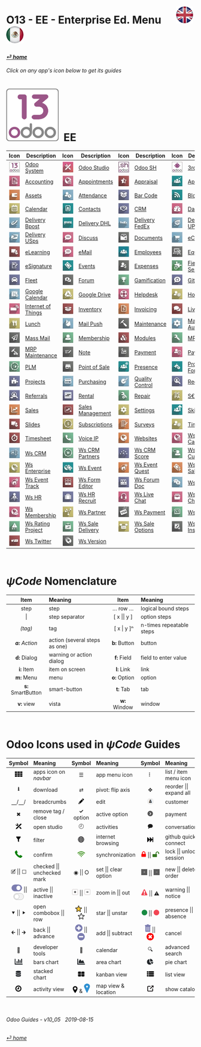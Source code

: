 #  O13 - EE - Enterprise Ed. Menu &nbsp;&nbsp;&nbsp;&nbsp; [![en-uk](/doc/img/flg/en-uk-flg-btn-sml.png)](/en-uk/o13/ee/en-uk-o13-ee-guides-menu.md) [ ![es-mx](/doc/img/flg/es-mx-flg-btn-sml.png)](/es-mx/o13/ee/es-mx-o13-ee-guides-menu.md)
#### [_&#x23CE; home_](/en-uk/en-uk-guides-menu.md "Back to Home")    
###### Click on any app's icon below to get its guides<br>

# [![o13](/doc/img/app/big/o13.png)](/en-uk/o13/ee/o13/en-uk-o13-ee-o13-guides.md) &nbsp;EE
| Icon | Description | Icon | Description | Icon | Description | Icon | Description |
| :---: | --- | :---: | --- | :---: | --- | :---: | --- |
| [![o13](/doc/img/app/sml/o13.jpg)](/en-uk/o13/ee/o13/en-uk-o13-ee-o13-guides.md "Goto Odoo System guides \[o13]" )        | [Odoo System](/en-uk/o13/ee/o13/en-uk-o13-ee-o13-guides.md)        | [![stu](/doc/img/app/sml/stu.jpg)](/en-uk/o13/ee/stu/en-uk-o13-ee-stu-guides.md "Goto Odoo Studio guides \[stu]" )        | [Odoo Studio](/en-uk/o13/ee/stu/en-uk-o13-ee-stu-guides.md)        | [![osh](/doc/img/app/sml/osh.jpg)](/en-uk/o13/ee/osh/en-uk-o13-ee-osh-guides.md "Goto Odoo SH guides \[osh]" )            | [Odoo SH](/en-uk/o13/ee/osh/en-uk-o13-ee-osh-guides.md)            | [![3rd](/doc/img/app/sml/3rd.jpg)](/en-uk/o13/ee/3rd/en-uk-o13-ee-3rd-guides.md "Goto 3rd Parties guides \[3rd]" )        | [3rd Parties](/en-uk/o13/ee/3rd/en-uk-o13-ee-3rd-guides.md)        |
| [![acc](/doc/img/app/sml/acc.jpg)](/en-uk/o13/ee/acc/en-uk-o13-ee-acc-guides.md "Goto Accounting guides \[acc]" )         | [Accounting](/en-uk/o13/ee/acc/en-uk-o13-ee-acc-guides.md)         | [![apt](/doc/img/app/sml/apt.jpg)](/en-uk/o13/ee/apt/en-uk-o13-ee-apt-guides.md "Goto Appointments guides \[apt]" )       | [Appointments](/en-uk/o13/ee/apt/en-uk-o13-ee-apt-guides.md)       | [![apr](/doc/img/app/sml/apr.jpg)](/en-uk/o13/ee/apr/en-uk-o13-ee-apr-guides.md "Goto Appraisal guides \[apr]" )          | [Appraisal](/en-uk/o13/ee/apr/en-uk-o13-ee-apr-guides.md)          | [![apv](/doc/img/app/sml/apv.jpg)](/en-uk/o13/ee/apv/en-uk-o13-ee-apv-guides.md "Goto Approvals guides \[apv]" )          | [Approvals](/en-uk/o13/ee/apv/en-uk-o13-ee-apv-guides.md)          |
| [![ast](/doc/img/app/sml/ast.jpg)](/en-uk/o13/ee/ast/en-uk-o13-ee-ast-guides.md "Goto Assets guides \[ast]" )             | [Assets](/en-uk/o13/ee/ast/en-uk-o13-ee-ast-guides.md)             | [![atn](/doc/img/app/sml/atn.jpg)](/en-uk/o13/ee/atn/en-uk-o13-ee-atn-guides.md "Goto Attendance guides \[atn]" )         | [Attendance](/en-uk/o13/ee/atn/en-uk-o13-ee-atn-guides.md)         | [![bar](/doc/img/app/sml/bar.jpg)](/en-uk/o13/ee/bar/en-uk-o13-ee-bar-guides.md "Goto Bar Code guides \[bar]" )           | [Bar Code](/en-uk/o13/ee/bar/en-uk-o13-ee-bar-guides.md)           | [![blg](/doc/img/app/sml/blg.jpg)](/en-uk/o13/ee/blg/en-uk-o13-ee-blg-guides.md "Goto Blog guides \[blg]" )               | [Blog](/en-uk/o13/ee/blg/en-uk-o13-ee-blg-guides.md)               |
| [![cal](/doc/img/app/sml/cal.jpg)](/en-uk/o13/ee/cal/en-uk-o13-ee-cal-guides.md "Goto Calendar guides \[cal]" )           | [Calendar](/en-uk/o13/ee/cal/en-uk-o13-ee-cal-guides.md)           | [![ctc](/doc/img/app/sml/ctc.jpg)](/en-uk/o13/ee/ctc/en-uk-o13-ee-ctc-guides.md "Goto Contacts guides \[ctc]" )           | [Contacts](/en-uk/o13/ee/ctc/en-uk-o13-ee-ctc-guides.md)           | [![crm](/doc/img/app/sml/crm.jpg)](/en-uk/o13/ee/crm/en-uk-o13-ee-crm-guides.md "Goto CRM guides \[crm]" )                | [CRM](/en-uk/o13/ee/crm/en-uk-o13-ee-crm-guides.md)                | [![dsh](/doc/img/app/sml/dsh.jpg)](/en-uk/o13/ee/dsh/en-uk-o13-ee-dsh-guides.md "Goto Dashboards guides \[dsh]" )         | [Dashboards](/en-uk/o13/ee/dsh/en-uk-o13-ee-dsh-guides.md)         |
| [![dbp](/doc/img/app/sml/dbp.jpg)](/en-uk/o13/ee/dbp/en-uk-o13-ee-dbp-guides.md "Goto Delivery Bpost guides \[dbp]" )     | [Delivery Bpost](/en-uk/o13/ee/dbp/en-uk-o13-ee-dbp-guides.md)     | [![ddh](/doc/img/app/sml/ddh.jpg)](/en-uk/o13/ee/ddh/en-uk-o13-ee-ddh-guides.md "Goto Delivery DHL guides \[ddh]" )       | [Delivery DHL](/en-uk/o13/ee/ddh/en-uk-o13-ee-ddh-guides.md)       | [![dfe](/doc/img/app/sml/dfe.jpg)](/en-uk/o13/ee/dfe/en-uk-o13-ee-dfe-guides.md "Goto Delivery FedEx guides \[dfe]" )     | [Delivery FedEx](/en-uk/o13/ee/dfe/en-uk-o13-ee-dfe-guides.md)     | [![dup](/doc/img/app/sml/dup.jpg)](/en-uk/o13/ee/dup/en-uk-o13-ee-dup-guides.md "Goto Delivery UPS guides \[dup]" )       | [Delivery UPS](/en-uk/o13/ee/dup/en-uk-o13-ee-dup-guides.md)       |
| [![dus](/doc/img/app/sml/dus.jpg)](/en-uk/o13/ee/dus/en-uk-o13-ee-dus-guides.md "Goto Delivery USps guides \[dus]" )      | [Delivery USps](/en-uk/o13/ee/dus/en-uk-o13-ee-dus-guides.md)      | [![dsc](/doc/img/app/sml/dsc.jpg)](/en-uk/o13/ee/dsc/en-uk-o13-ee-dsc-guides.md "Goto Discuss guides \[dsc]" )            | [Discuss](/en-uk/o13/ee/dsc/en-uk-o13-ee-dsc-guides.md)            | [![doc](/doc/img/app/sml/doc.jpg)](/en-uk/o13/ee/doc/en-uk-o13-ee-doc-guides.md "Goto Documents guides \[doc]" )          | [Documents](/en-uk/o13/ee/doc/en-uk-o13-ee-doc-guides.md)          | [![eco](/doc/img/app/sml/eco.jpg)](/en-uk/o13/ee/eco/en-uk-o13-ee-eco-guides.md "Goto eCommerce guides \[eco]" )          | [eCommerce](/en-uk/o13/ee/eco/en-uk-o13-ee-eco-guides.md)          |
| [![ele](/doc/img/app/sml/ele.jpg)](/en-uk/o13/ee/ele/en-uk-o13-ee-ele-guides.md "Goto eLearning guides \[ele]" )          | [eLearning](/en-uk/o13/ee/ele/en-uk-o13-ee-ele-guides.md)          | [![eml](/doc/img/app/sml/eml.jpg)](/en-uk/o13/ee/eml/en-uk-o13-ee-eml-guides.md "Goto eMail guides \[eml]" )              | [eMail](/en-uk/o13/ee/eml/en-uk-o13-ee-eml-guides.md)              | [![emp](/doc/img/app/sml/emp.jpg)](/en-uk/o13/ee/emp/en-uk-o13-ee-emp-guides.md "Goto Employees guides \[emp]" )          | [Employees](/en-uk/o13/ee/emp/en-uk-o13-ee-emp-guides.md)          | [![equ](/doc/img/app/sml/equ.jpg)](/en-uk/o13/ee/equ/en-uk-o13-ee-equ-guides.md "Goto Equipment guides \[equ]" )          | [Equipment](/en-uk/o13/ee/equ/en-uk-o13-ee-equ-guides.md)          |
| [![esg](/doc/img/app/sml/esg.jpg)](/en-uk/o13/ee/esg/en-uk-o13-ee-esg-guides.md "Goto eSignature guides \[esg]" )         | [eSignature](/en-uk/o13/ee/esg/en-uk-o13-ee-esg-guides.md)         | [![eve](/doc/img/app/sml/eve.jpg)](/en-uk/o13/ee/eve/en-uk-o13-ee-eve-guides.md "Goto Events guides \[eve]" )             | [Events](/en-uk/o13/ee/eve/en-uk-o13-ee-eve-guides.md)             | [![exp](/doc/img/app/sml/exp.jpg)](/en-uk/o13/ee/exp/en-uk-o13-ee-exp-guides.md "Goto Expenses guides \[exp]" )           | [Expenses](/en-uk/o13/ee/exp/en-uk-o13-ee-exp-guides.md)           | [![fsv](/doc/img/app/sml/fsv.jpg)](/en-uk/o13/ee/fsv/en-uk-o13-ee-fsv-guides.md "Goto Field Service guides \[fsv]" )      | [Field Service](/en-uk/o13/ee/fsv/en-uk-o13-ee-fsv-guides.md)      |
| [![flt](/doc/img/app/sml/flt.jpg)](/en-uk/o13/ee/flt/en-uk-o13-ee-flt-guides.md "Goto Fleet guides \[flt]" )              | [Fleet](/en-uk/o13/ee/flt/en-uk-o13-ee-flt-guides.md)              | [![for](/doc/img/app/sml/for.jpg)](/en-uk/o13/ee/for/en-uk-o13-ee-for-guides.md "Goto Forum guides \[for]" )              | [Forum](/en-uk/o13/ee/for/en-uk-o13-ee-for-guides.md)              | [![gam](/doc/img/app/sml/gam.jpg)](/en-uk/o13/ee/gam/en-uk-o13-ee-gam-guides.md "Goto Gamification guides \[gam]" )       | [Gamification](/en-uk/o13/ee/gam/en-uk-o13-ee-gam-guides.md)       | [![ghm](/doc/img/app/sml/ghm.jpg)](/en-uk/o13/ee/ghm/en-uk-o13-ee-ghm-guides.md "Goto Github Mail guides \[ghm]" )        | [Github Mail](/en-uk/o13/ee/ghm/en-uk-o13-ee-ghm-guides.md)        |
| [![gca](/doc/img/app/sml/gca.jpg)](/en-uk/o13/ee/gca/en-uk-o13-ee-gca-guides.md "Goto Google Calendar guides \[gca]" )    | [Google Calendar](/en-uk/o13/ee/gca/en-uk-o13-ee-gca-guides.md)    | [![gdr](/doc/img/app/sml/gdr.jpg)](/en-uk/o13/ee/gdr/en-uk-o13-ee-gdr-guides.md "Goto Google Drive guides \[gdr]" )       | [Google Drive](/en-uk/o13/ee/gdr/en-uk-o13-ee-gdr-guides.md)       | [![hdk](/doc/img/app/sml/hdk.jpg)](/en-uk/o13/ee/hdk/en-uk-o13-ee-hdk-guides.md "Goto Helpdesk guides \[hdk]" )           | [Helpdesk](/en-uk/o13/ee/hdk/en-uk-o13-ee-hdk-guides.md)           | [![hol](/doc/img/app/sml/hol.jpg)](/en-uk/o13/ee/hol/en-uk-o13-ee-hol-guides.md "Goto Holidays guides \[hol]" )           | [Holidays](/en-uk/o13/ee/hol/en-uk-o13-ee-hol-guides.md)           |
| [![iot](/doc/img/app/sml/iot.jpg)](/en-uk/o13/ee/iot/en-uk-o13-ee-iot-guides.md "Goto Internet of Things guides \[iot]" ) | [Internet of Things](/en-uk/o13/ee/iot/en-uk-o13-ee-iot-guides.md) | [![inv](/doc/img/app/sml/inv.jpg)](/en-uk/o13/ee/inv/en-uk-o13-ee-inv-guides.md "Goto Inventory guides \[inv]" )          | [Inventory](/en-uk/o13/ee/inv/en-uk-o13-ee-inv-guides.md)          | [![ivc](/doc/img/app/sml/ivc.jpg)](/en-uk/o13/ee/ivc/en-uk-o13-ee-ivc-guides.md "Goto Invoicing guides \[ivc]" )          | [Invoicing](/en-uk/o13/ee/ivc/en-uk-o13-ee-ivc-guides.md)          | [![lch](/doc/img/app/sml/lch.jpg)](/en-uk/o13/ee/lch/en-uk-o13-ee-lch-guides.md "Goto Live Chat guides \[lch]" )          | [Live Chat](/en-uk/o13/ee/lch/en-uk-o13-ee-lch-guides.md)          |
| [![lun](/doc/img/app/sml/lun.jpg)](/en-uk/o13/ee/lun/en-uk-o13-ee-lun-guides.md "Goto Lunch guides \[lun]" )              | [Lunch](/en-uk/o13/ee/lun/en-uk-o13-ee-lun-guides.md)              | [![mpu](/doc/img/app/sml/mpu.jpg)](/en-uk/o13/ee/mpu/en-uk-o13-ee-mpu-guides.md "Goto Mail Push guides \[mpu]" )          | [Mail Push](/en-uk/o13/ee/mpu/en-uk-o13-ee-mpu-guides.md)          | [![mnt](/doc/img/app/sml/mnt.jpg)](/en-uk/o13/ee/mnt/en-uk-o13-ee-mnt-guides.md "Goto Maintenance guides \[mnt]" )        | [Maintenance](/en-uk/o13/ee/mnt/en-uk-o13-ee-mnt-guides.md)        | [![mka](/doc/img/app/sml/mka.jpg)](/en-uk/o13/ee/mka/en-uk-o13-ee-mka-guides.md "Goto Marketing Auto guides \[mka]" )     | [Marketing Auto](/en-uk/o13/ee/mka/en-uk-o13-ee-mka-guides.md)     |
| [![msm](/doc/img/app/sml/msm.jpg)](/en-uk/o13/ee/msm/en-uk-o13-ee-msm-guides.md "Goto Mass Mail guides \[msm]" )          | [Mass Mail](/en-uk/o13/ee/msm/en-uk-o13-ee-msm-guides.md)          | [![mem](/doc/img/app/sml/mem.jpg)](/en-uk/o13/ee/mem/en-uk-o13-ee-mem-guides.md "Goto Membership guides \[mem]" )         | [Membership](/en-uk/o13/ee/mem/en-uk-o13-ee-mem-guides.md)         | [![mdl](/doc/img/app/sml/mdl.jpg)](/en-uk/o13/ee/mdl/en-uk-o13-ee-mdl-guides.md "Goto Modules guides \[mdl]" )            | [Modules](/en-uk/o13/ee/mdl/en-uk-o13-ee-mdl-guides.md)            | [![mrp](/doc/img/app/sml/mrp.jpg)](/en-uk/o13/ee/mrp/en-uk-o13-ee-mrp-guides.md "Goto MRP guides \[mrp]" )                | [MRP](/en-uk/o13/ee/mrp/en-uk-o13-ee-mrp-guides.md)                |
| [![mma](/doc/img/app/sml/mma.jpg)](/en-uk/o13/ee/mma/en-uk-o13-ee-mma-guides.md "Goto MRP Maintenance guides \[mma]" )    | [MRP Maintenance](/en-uk/o13/ee/mma/en-uk-o13-ee-mma-guides.md)    | [![nte](/doc/img/app/sml/nte.jpg)](/en-uk/o13/ee/nte/en-uk-o13-ee-nte-guides.md "Goto Note guides \[nte]" )               | [Note](/en-uk/o13/ee/nte/en-uk-o13-ee-nte-guides.md)               | [![pmt](/doc/img/app/sml/pmt.jpg)](/en-uk/o13/ee/pmt/en-uk-o13-ee-pmt-guides.md "Goto Payment guides \[pmt]" )            | [Payment](/en-uk/o13/ee/pmt/en-uk-o13-ee-pmt-guides.md)            | [![pyr](/doc/img/app/sml/pyr.jpg)](/en-uk/o13/ee/pyr/en-uk-o13-ee-pyr-guides.md "Goto Payroll guides \[pyr]" )            | [Payroll](/en-uk/o13/ee/pyr/en-uk-o13-ee-pyr-guides.md)            |
| [![plm](/doc/img/app/sml/plm.jpg)](/en-uk/o13/ee/plm/en-uk-o13-ee-plm-guides.md "Goto PLM guides \[plm]" )                | [PLM](/en-uk/o13/ee/plm/en-uk-o13-ee-plm-guides.md)                | [![pos](/doc/img/app/sml/pos.jpg)](/en-uk/o13/ee/pos/en-uk-o13-ee-pos-guides.md "Goto Point of Sale guides \[pos]" )      | [Point of Sale](/en-uk/o13/ee/pos/en-uk-o13-ee-pos-guides.md)      | [![psc](/doc/img/app/sml/psc.jpg)](/en-uk/o13/ee/psc/en-uk-o13-ee-psc-guides.md "Goto Presence guides \[psc]" )           | [Presence](/en-uk/o13/ee/psc/en-uk-o13-ee-psc-guides.md)           | [![pfc](/doc/img/app/sml/pfc.jpg)](/en-uk/o13/ee/pfc/en-uk-o13-ee-pfc-guides.md "Goto Project Forecast guides \[pfc]" )   | [Project Forecast](/en-uk/o13/ee/pfc/en-uk-o13-ee-pfc-guides.md)   |
| [![prj](/doc/img/app/sml/prj.jpg)](/en-uk/o13/ee/prj/en-uk-o13-ee-prj-guides.md "Goto Projects guides \[prj]" )           | [Projects](/en-uk/o13/ee/prj/en-uk-o13-ee-prj-guides.md)           | [![pch](/doc/img/app/sml/pch.jpg)](/en-uk/o13/ee/pch/en-uk-o13-ee-pch-guides.md "Goto Purchasing guides \[pch]" )         | [Purchasing](/en-uk/o13/ee/pch/en-uk-o13-ee-pch-guides.md)         | [![qco](/doc/img/app/sml/qco.jpg)](/en-uk/o13/ee/qco/en-uk-o13-ee-qco-guides.md "Goto Quality Control guides \[qco]" )    | [Quality Control](/en-uk/o13/ee/qco/en-uk-o13-ee-qco-guides.md)    | [![rcr](/doc/img/app/sml/rcr.jpg)](/en-uk/o13/ee/rcr/en-uk-o13-ee-rcr-guides.md "Goto Recruitment guides \[rcr]" )        | [Recruitment](/en-uk/o13/ee/rcr/en-uk-o13-ee-rcr-guides.md)        |
| [![rfr](/doc/img/app/sml/rfr.jpg)](/en-uk/o13/ee/rfr/en-uk-o13-ee-rfr-guides.md "Goto Referrals guides \[rfr]" )          | [Referrals](/en-uk/o13/ee/rfr/en-uk-o13-ee-rfr-guides.md)          | [![rnt](/doc/img/app/sml/rnt.jpg)](/en-uk/o13/ee/rnt/en-uk-o13-ee-rnt-guides.md "Goto Rental guides \[rnt]" )             | [Rental](/en-uk/o13/ee/rnt/en-uk-o13-ee-rnt-guides.md)             | [![rpr](/doc/img/app/sml/rpr.jpg)](/en-uk/o13/ee/rpr/en-uk-o13-ee-rpr-guides.md "Goto Repair guides \[rpr]" )             | [Repair](/en-uk/o13/ee/rpr/en-uk-o13-ee-rpr-guides.md)             | [![sep](/doc/img/app/sml/sep.jpg)](/en-uk/o13/ee/sep/en-uk-o13-ee-sep-guides.md "Goto S€PA guides \[sep]" )               | [S€PA](/en-uk/o13/ee/sep/en-uk-o13-ee-sep-guides.md)               |
| [![sls](/doc/img/app/sml/sls.jpg)](/en-uk/o13/ee/sls/en-uk-o13-ee-sls-guides.md "Goto Sales guides \[sls]" )              | [Sales](/en-uk/o13/ee/sls/en-uk-o13-ee-sls-guides.md)              | [![smg](/doc/img/app/sml/smg.jpg)](/en-uk/o13/ee/smg/en-uk-o13-ee-smg-guides.md "Goto Sales Management guides \[smg]" )   | [Sales Management](/en-uk/o13/ee/smg/en-uk-o13-ee-smg-guides.md)   | [![set](/doc/img/app/sml/set.jpg)](/en-uk/o13/ee/set/en-uk-o13-ee-set-guides.md "Goto Settings guides \[set]" )           | [Settings](/en-uk/o13/ee/set/en-uk-o13-ee-set-guides.md)           | [![skm](/doc/img/app/sml/skm.jpg)](/en-uk/o13/ee/skm/en-uk-o13-ee-skm-guides.md "Goto Skills guides \[skm]" )             | [Skills](/en-uk/o13/ee/skm/en-uk-o13-ee-skm-guides.md)             |
| [![sli](/doc/img/app/sml/sli.jpg)](/en-uk/o13/ee/sli/en-uk-o13-ee-sli-guides.md "Goto Slides guides \[sli]" )             | [Slides](/en-uk/o13/ee/sli/en-uk-o13-ee-sli-guides.md)             | [![sub](/doc/img/app/sml/sub.jpg)](/en-uk/o13/ee/sub/en-uk-o13-ee-sub-guides.md "Goto Subscriptions guides \[sub]" )      | [Subscriptions](/en-uk/o13/ee/sub/en-uk-o13-ee-sub-guides.md)      | [![svy](/doc/img/app/sml/svy.jpg)](/en-uk/o13/ee/svy/en-uk-o13-ee-svy-guides.md "Goto Surveys guides \[svy]" )            | [Surveys](/en-uk/o13/ee/svy/en-uk-o13-ee-svy-guides.md)            | [![tof](/doc/img/app/sml/tof.jpg)](/en-uk/o13/ee/tof/en-uk-o13-ee-tof-guides.md "Goto Time Off guides \[tof]" )           | [Time Off](/en-uk/o13/ee/tof/en-uk-o13-ee-tof-guides.md)           |
| [![tsh](/doc/img/app/sml/tsh.jpg)](/en-uk/o13/ee/tsh/en-uk-o13-ee-tsh-guides.md "Goto Timesheet guides \[tsh]" )          | [Timesheet](/en-uk/o13/ee/tsh/en-uk-o13-ee-tsh-guides.md)          | [![vip](/doc/img/app/sml/vip.jpg)](/en-uk/o13/ee/vip/en-uk-o13-ee-vip-guides.md "Goto Voice IP guides \[vip]" )           | [Voice IP](/en-uk/o13/ee/vip/en-uk-o13-ee-vip-guides.md)           | [![web](/doc/img/app/sml/web.jpg)](/en-uk/o13/ee/web/en-uk-o13-ee-web-guides.md "Goto Websites guides \[web]" )           | [Websites](/en-uk/o13/ee/web/en-uk-o13-ee-web-guides.md)           | [![wca](/doc/img/app/sml/wca.jpg)](/en-uk/o13/ee/wca/en-uk-o13-ee-wca-guides.md "Goto Ws Calendar guides \[wca]" )        | [Ws Calendar](/en-uk/o13/ee/wca/en-uk-o13-ee-wca-guides.md)        |
| [![wcr](/doc/img/app/sml/wcr.jpg)](/en-uk/o13/ee/wcr/en-uk-o13-ee-wcr-guides.md "Goto Ws CRM guides \[wcr]" )             | [Ws CRM](/en-uk/o13/ee/wcr/en-uk-o13-ee-wcr-guides.md)             | [![wpa](/doc/img/app/sml/wpa.jpg)](/en-uk/o13/ee/wpa/en-uk-o13-ee-wpa-guides.md "Goto Ws CRM Partners guides \[wpa]" )    | [Ws CRM Partners](/en-uk/o13/ee/wpa/en-uk-o13-ee-wpa-guides.md)    | [![wcs](/doc/img/app/sml/wcs.jpg)](/en-uk/o13/ee/wcs/en-uk-o13-ee-wcs-guides.md "Goto Ws CRM Score guides \[wcs]" )       | [Ws CRM Score](/en-uk/o13/ee/wcs/en-uk-o13-ee-wcs-guides.md)       | [![wcu](/doc/img/app/sml/wcu.jpg)](/en-uk/o13/ee/wcu/en-uk-o13-ee-wcu-guides.md "Goto Ws Customer guides \[wcu]" )        | [Ws Customer](/en-uk/o13/ee/wcu/en-uk-o13-ee-wcu-guides.md)        |
| [![wen](/doc/img/app/sml/wen.jpg)](/en-uk/o13/ee/wen/en-uk-o13-ee-wen-guides.md "Goto Ws Enterprise guides \[wen]" )      | [Ws Enterprise](/en-uk/o13/ee/wen/en-uk-o13-ee-wen-guides.md)      | [![wev](/doc/img/app/sml/wev.jpg)](/en-uk/o13/ee/wev/en-uk-o13-ee-wev-guides.md "Goto Ws Event guides \[wev]" )           | [Ws Event](/en-uk/o13/ee/wev/en-uk-o13-ee-wev-guides.md)           | [![weq](/doc/img/app/sml/weq.jpg)](/en-uk/o13/ee/weq/en-uk-o13-ee-weq-guides.md "Goto Ws Event Quest guides \[weq]" )     | [Ws Event Quest](/en-uk/o13/ee/weq/en-uk-o13-ee-weq-guides.md)     | [![wes](/doc/img/app/sml/wes.jpg)](/en-uk/o13/ee/wes/en-uk-o13-ee-wes-guides.md "Goto Ws Event Sale guides \[wes]" )      | [Ws Event Sale](/en-uk/o13/ee/wes/en-uk-o13-ee-wes-guides.md)      |
| [![wet](/doc/img/app/sml/wet.jpg)](/en-uk/o13/ee/wet/en-uk-o13-ee-wet-guides.md "Goto Ws Event Track guides \[wet]" )     | [Ws Event Track](/en-uk/o13/ee/wet/en-uk-o13-ee-wet-guides.md)     | [![wfe](/doc/img/app/sml/wfe.jpg)](/en-uk/o13/ee/wfe/en-uk-o13-ee-wfe-guides.md "Goto Ws Form Editor guides \[wfe]" )     | [Ws Form Editor](/en-uk/o13/ee/wfe/en-uk-o13-ee-wfe-guides.md)     | [![wfd](/doc/img/app/sml/wfd.jpg)](/en-uk/o13/ee/wfd/en-uk-o13-ee-wfd-guides.md "Goto Ws Forum Doc guides \[wfd]" )       | [Ws Forum Doc](/en-uk/o13/ee/wfd/en-uk-o13-ee-wfd-guides.md)       | [![wge](/doc/img/app/sml/wge.jpg)](/en-uk/o13/ee/wge/en-uk-o13-ee-wge-guides.md "Goto Ws Gengo guides \[wge]" )           | [Ws Gengo](/en-uk/o13/ee/wge/en-uk-o13-ee-wge-guides.md)           |
| [![whr](/doc/img/app/sml/whr.jpg)](/en-uk/o13/ee/whr/en-uk-o13-ee-whr-guides.md "Goto Ws HR guides \[whr]" )              | [Ws HR](/en-uk/o13/ee/whr/en-uk-o13-ee-whr-guides.md)              | [![wrc](/doc/img/app/sml/wrc.jpg)](/en-uk/o13/ee/wrc/en-uk-o13-ee-wrc-guides.md "Goto Ws HR Recruit guides \[wrc]" )      | [Ws HR Recruit](/en-uk/o13/ee/wrc/en-uk-o13-ee-wrc-guides.md)      | [![wlc](/doc/img/app/sml/wlc.jpg)](/en-uk/o13/ee/wlc/en-uk-o13-ee-wlc-guides.md "Goto Ws Live Chat guides \[wlc]" )       | [Ws Live Chat](/en-uk/o13/ee/wlc/en-uk-o13-ee-wlc-guides.md)       | [![wmc](/doc/img/app/sml/wmc.jpg)](/en-uk/o13/ee/wmc/en-uk-o13-ee-wmc-guides.md "Goto Ws Mail Channel guides \[wmc]" )    | [Ws Mail Channel](/en-uk/o13/ee/wmc/en-uk-o13-ee-wmc-guides.md)    |
| [![wme](/doc/img/app/sml/wme.jpg)](/en-uk/o13/ee/wme/en-uk-o13-ee-wme-guides.md "Goto Ws Membership guides \[wme]" )      | [Ws Membership](/en-uk/o13/ee/wme/en-uk-o13-ee-wme-guides.md)      | [![wpt](/doc/img/app/sml/wpt.jpg)](/en-uk/o13/ee/wpt/en-uk-o13-ee-wpt-guides.md "Goto Ws Partner guides \[wpt]" )         | [Ws Partner](/en-uk/o13/ee/wpt/en-uk-o13-ee-wpt-guides.md)         | [![wpy](/doc/img/app/sml/wpy.jpg)](/en-uk/o13/ee/wpy/en-uk-o13-ee-wpy-guides.md "Goto Ws Payment guides \[wpy]" )         | [Ws Payment](/en-uk/o13/ee/wpy/en-uk-o13-ee-wpy-guides.md)         | [![wqt](/doc/img/app/sml/wqt.jpg)](/en-uk/o13/ee/wqt/en-uk-o13-ee-wqt-guides.md "Goto Ws Quote guides \[wqt]" )           | [Ws Quote](/en-uk/o13/ee/wqt/en-uk-o13-ee-wqt-guides.md)           |
| [![wrp](/doc/img/app/sml/wrp.jpg)](/en-uk/o13/ee/wrp/en-uk-o13-ee-wrp-guides.md "Goto Ws Rating Project guides \[wrp]" )  | [Ws Rating Project](/en-uk/o13/ee/wrp/en-uk-o13-ee-wrp-guides.md)  | [![wsd](/doc/img/app/sml/wsd.jpg)](/en-uk/o13/ee/wsd/en-uk-o13-ee-wsd-guides.md "Goto Ws Sale Delivery guides \[wsd]" )   | [Ws Sale Delivery](/en-uk/o13/ee/wsd/en-uk-o13-ee-wsd-guides.md)   | [![wso](/doc/img/app/sml/wso.jpg)](/en-uk/o13/ee/wso/en-uk-o13-ee-wso-guides.md "Goto Ws Sale Options guides \[wso]" )    | [Ws Sale Options](/en-uk/o13/ee/wso/en-uk-o13-ee-wso-guides.md)    | [![wti](/doc/img/app/sml/wti.jpg)](/en-uk/o13/ee/wti/en-uk-o13-ee-wti-guides.md "Goto Ws Theme Install guides \[wti]" )   | [Ws Theme Install](/en-uk/o13/ee/wti/en-uk-o13-ee-wti-guides.md)   |
| [![wtw](/doc/img/app/sml/wtw.jpg)](/en-uk/o13/ee/wtw/en-uk-o13-ee-wtw-guides.md "Goto Ws Twitter guides \[wtw]" )         | [Ws Twitter](/en-uk/o13/ee/wtw/en-uk-o13-ee-wtw-guides.md)         | [![wve](/doc/img/app/sml/wve.jpg)](/en-uk/o13/ee/wve/en-uk-o13-ee-wve-guides.md "Goto Ws Version guides \[wve]" )         | [Ws Version](/en-uk/o13/ee/wve/en-uk-o13-ee-wve-guides.md)         | | | | |

<br>

# _&#x03C8;Code_ Nomenclature
[***Sync***]: # (en-uk-guides-menu)  
[***Sync***]: # (en-uk-o13-ce-guides-menu)  

| Item | Meaning | Item | Meaning | 
| :---: | :--- | :---: | :--- |
| step | step | &#x2026; row &#x2026; | logical bound steps |
| \| | step separator | \[ x \|\| y ] | option steps |
| _(tag)_ | tag | &nbsp;\[ x \| y \]&#x207F; | n-times repeatable steps |
| _**a:** Action_ | action (several steps as one) | **b:** Button | button |
| **d:** Dialog | warning or action dialog | **f:** Field | field to enter value |
| **i:** Item | item on screen | **l:** Link | link |
| **m:** Menu | menu | **o:** Option | option | 
| **s:** SmartButton | smart-button | **t:** Tab | tab | v:View |
| **v:** view | vista | **w:** Window | window |

<br>

# Odoo Icons used in _&#x03C8;Code_ Guides
[***Sync***]: # (en-uk-guides-menu)  
[***Sync***]: # (en-uk-o13-ce-guides-menu)  

| Symbol | Meaning | Symbol | Meaning | Symbol | Meaning | 
| :---: | :--- | :---: | :--- | :---: | :--- |
| ![apps](/doc/img/apps.png) | apps icon on _navbar_ | &#x2630; | app menu icon | &#x2807; | list / item menu icon |
| **&#x2B73;** | download | &#x21C4; | pivot: flip axis | &#x2725; | reorder \|\| expand all |
| &#x23BD;/&#x23BD;/ | breadcrumbs | ![edit](/doc/img/edit.png) | edit | ![customer_icon_small](/doc/img/customer_icon_small.png) | customer |
| &#x2716; | remove tag / close | **&#x2713;** option | active option | ![payment_icon_small](/doc/img/payment_icon_small.png) | payment |
| ![icon_studio_small](/doc/img/icon_studio_small.png) | open studio | &#x1F557; | activities | &#x1F5ED; | conversations |
| ![filter](/doc/img/filter.png) | filter | ![internet_small](/doc/img/internet_small.png) | internet browsing | ![quick_connect](/doc/img/quick_connect.png) | github quick-connect |
| ![phone_receiver](/doc/img/phone_receiver.png) | confirm | ![synch_icon_small](/doc/img/synch_icon_small.png) | synchronization | ![lock_icon_small](/doc/img/lock_icon_small.png) \|\| ![unlock_icon_small](/doc/img/unlock_icon_small.png) | lock \|\| unlock session | 
| &#x1F5F9; \|\| &#x2610; | checked \|\| unchecked mark | &#x25C9; \|\| &#x2B58; | set \|\| clear option | ![new_order_icon_small](/doc/img/new_order_icon_small.png) \|\| ![del_order_icon_small](/doc/img/del_order_icon_small.png) | new \|\| delete order |
| ![active](/doc/img/active.png) \|\| ![inactive](/doc/img/inactive.png) | active \|\| inactive | ![button_squared_add](/doc/img/button_squared_add.png) \|\| ![button_squared_sub](/doc/img/button_squared_sub.png) | zoom in \|\| out | ![warning](/doc/img/warning.png) \|\| &#x26A0; | warning \|\| notice |
| &#x2BC6; \|\| &#x2BC8; | open combobox \|\| row | ![star](/doc/img/star.png) \|\| ![unstar](/doc/img/unstar.png) | star \|\| unstar | ![presence_yes](/doc/img/presence_yes.png) \|\| ![presence_no](/doc/img/presence_no.png) | presence \|\| absence |
| &#x1F870; \|\| &#x1F872; | back \|\| advance | ![add](/doc/img/button_add.png) \|\| ![sub](/doc/img/button_sub.png) | add \|\| subtract | ![trashcan](/doc/img/trashcan.png) \|\| ![cancel](/doc/img/cancel.png) | cancel |
| &#x1F41E; | developer tools | &#x1F4C5; | calendar | &#x1F50D; | advanced search |
| ![icon_view_chart_bars_small](/doc/img/icon_view_chart_bars_small.png) | bars chart | ![icon_view_chart_area_small](/doc/img/icon_view_chart_area_small.png) | area chart | ![icon_view_chart_pie_small](/doc/img/icon_view_chart_pie_small.png) | pie chart |
| ![icon_view_chart_area_stacked_small](/doc/img/icon_view_chart_area_stacked_small.png) | stacked chart | ![view_kanban](/doc/img/view_kanban.png) | kanban view | ![view_list](/doc/img/view_list.png) | list view |
| ![view_activity](/doc/img/view_activity.png) | activity view | ![view_map](/doc/img/view_map.png) & ![map_location](/doc/img/map_location.png)| map view & location | ![show_catalog](/doc/img/show_catalog.png) | show catalog |

<br>  
  
###### Odoo Guides - v10_05 &nbsp; 2019-08-15  
[_&#x23CE; home_](/en-uk/en-uk-guides-menu.md)
